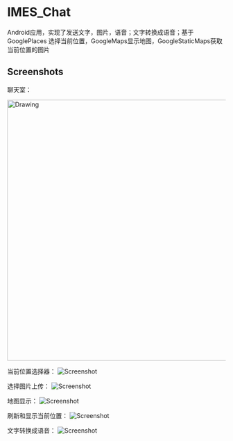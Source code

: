 # IMES_Chat
Android应用，实现了发送文字，图片，语音；文字转换成语音；基于GooglePlaces 选择当前位置，GoogleMaps显示地图，GoogleStaticMaps获取当前位置的图片

Screenshots
-----------
聊天室：   

<img src="app/src/main/1.png" alt="Drawing" width="800px" height="600px"/>

当前位置选择器：
![Screenshot](app/src/main/2.png)

选择图片上传：
![Screenshot](app/src/main/3.png)

地图显示：
![Screenshot](app/src/main/4.png)

刷新和显示当前位置：
![Screenshot](app/src/main/5.jpg)

文字转换成语音：
![Screenshot](app/src/main/6.jpg)
